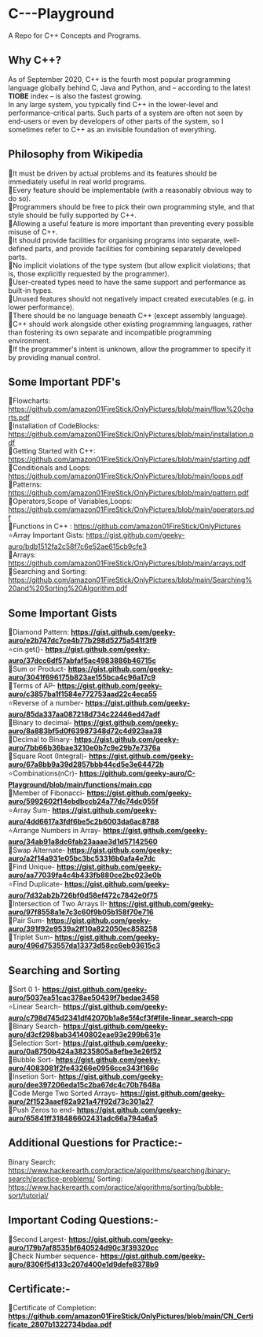 # C---Playground
 A Repo for C++ Concepts and Programs.

## Why C++?
As of September 2020, C++ is the fourth most popular programming language globally behind C, Java and Python, and – according to the latest **TIOBE** index – is also the fastest growing. <br>
In any large system, you typically find C++ in the lower-level and performance-critical parts. Such parts of a system are often not seen by end-users or even by developers of other parts of the system, so I sometimes refer to C++ as an invisible foundation of everything. <br>

## Philosophy from Wikipedia
🔸It must be driven by actual problems and its features should be immediately useful in real world programs.<br>
🔸Every feature should be implementable (with a reasonably obvious way to do so). <br>
🔸Programmers should be free to pick their own programming style, and that style should be fully supported by C++. <br>
🔸Allowing a useful feature is more important than preventing every possible misuse of C++. <br>
🔸It should provide facilities for organising programs into separate, well-defined parts, and provide facilities for combining separately developed parts. <br>
🔸No implicit violations of the type system (but allow explicit violations; that is, those explicitly requested by the programmer). <br>
🔸User-created types need to have the same support and performance as built-in types. <br>
🔸Unused features should not negatively impact created executables (e.g. in lower performance). <br>
🔸There should be no language beneath C++ (except assembly language). <br>
🔸C++ should work alongside other existing programming languages, rather than fostering its own separate and incompatible programming environment.<br>
🔸If the programmer's intent is unknown, allow the programmer to specify it by providing manual control. <br>

## Some Important PDF's
🌟Flowcharts: https://github.com/amazon01FireStick/OnlyPictures/blob/main/flow%20charts.pdf <br>
🌟Installation of CodeBlocks: https://github.com/amazon01FireStick/OnlyPictures/blob/main/installation.pdf <br>
🌟Getting Started with C++: https://github.com/amazon01FireStick/OnlyPictures/blob/main/starting.pdf <br>
🌟Conditionals and Loops: https://github.com/amazon01FireStick/OnlyPictures/blob/main/loops.pdf <br>
🌟Patterns: https://github.com/amazon01FireStick/OnlyPictures/blob/main/pattern.pdf <br>
🌟Operators,Scope of Variables,Loops: https://github.com/amazon01FireStick/OnlyPictures/blob/main/operators.pdf <br>
🌟Functions in C++ : https://github.com/amazon01FireStick/OnlyPictures  <br>
⭐Array Important Gists: https://gist.github.com/geeky-auro/bdb1512fa2c58f7c6e52ae615cb9cfe3  <br>
🌟Arrays: https://github.com/amazon01FireStick/OnlyPictures/blob/main/arrays.pdf <br>
🌟Searching and Sorting: https://github.com/amazon01FireStick/OnlyPictures/blob/main/Searching%20and%20Sorting%20Algorithm.pdf <br>
## Some Important Gists
🌟Diamond Pattern: **https://gist.github.com/geeky-auro/e2b747dc7ce4b77b298d5275a541f3f9** <br>
⭐cin.get()- **https://gist.github.com/geeky-auro/37dcc6df57abfaf5ac4983886b46715c** <br>
🌟Sum or Product- **https://gist.github.com/geeky-auro/3041f696175b823ae155bca4c96a17c9** <br>
🌟Terms of AP- **https://gist.github.com/geeky-auro/c3857ba1f1584e772753aad22c4eca55** <br>
⭐Reverse of a number- **https://gist.github.com/geeky-auro/85da337aa087218d734c22446ed47adf** <br>
🌟Binary to decimal- **https://gist.github.com/geeky-auro/8a883bf5d0f63987348d72c4d923aa38** <br>
🌟Decimal to Binary- **https://gist.github.com/geeky-auro/7bb66b36bae3210e0b7c9e29b7e7376a** <br>
🌟Square Root (Integral)- **https://gist.github.com/geeky-auro/67a8bb9a39d2857bbb44cd5e3e64472b** <br>
⭐Combinations(nCr)- **https://github.com/geeky-auro/C-Playground/blob/main/functions/main.cpp** <br>
🌟Member of Fibonacci- **https://gist.github.com/geeky-auro/5992602f14ebdbccb24a77dc74dc055f** <br>
⭐Array Sum- **https://gist.github.com/geeky-auro/4dd6617a3fdf6be5c2b6003da6ac8788** <br>
⭐Arrange Numbers in Array- **https://gist.github.com/geeky-auro/34ab91a8dc6fab23aaae3d1d57142560** <br>
🌟Swap Alternate- **https://gist.github.com/geeky-auro/a2f14a931e05bc3bc53316b0afa4e7dc** <br>
🌟Find Unique- **https://gist.github.com/geeky-auro/aa77039fa4c4b433fb880ce2bc023e0b**  <br>
⭐Find Duplicate- **https://gist.github.com/geeky-auro/7d32ab2b726bf0d58ef472c7842e0f75** <br>
🌟Intersection of Two Arrays II- **https://gist.github.com/geeky-auro/97f8558a1e7c3c60f9b05b158f70e716**  <br>
🌟Pair Sum- **https://gist.github.com/geeky-auro/391f92e9539a2ff10a822050ec858258** <br>
🌟Triplet Sum- **https://gist.github.com/geeky-auro/496d753557da13373d58cc6eb03615c3**  <br> 


## Searching and Sorting
🌟Sort 0 1- **https://gist.github.com/geeky-auro/5037ea51cac378ae50439f7bedae3458** <br>
⭐Linear Search- **https://gist.github.com/geeky-auro/c798d745d2341df42070b1a8e5f4cf3f#file-linear_search-cpp** <br>
🌟Binary Search- **https://gist.github.com/geeky-auro/d3cf298bab34140802eae93e299b631e** <br>
🌟Selection Sort- **https://gist.github.com/geeky-auro/0a8750b424a38235805a8efbe3e26f52** <br>
🌟Bubble Sort- **https://gist.github.com/geeky-auro/4083081f2fe43266e0956cce343f166c**  <br>
🌟Insetion Sort- **https://gist.github.com/geeky-auro/dee397206eda15c2ba67dc4c70b7648a** <br>
🌟Code Merge Two Sorted Arrays- **https://gist.github.com/geeky-auro/2f1523aaef82a921a47f92d73c301a27** <br>
🌟Push Zeros to end- **https://gist.github.com/geeky-auro/65841ff318486602431adc66a794a6a5**
## Additional Questions for Practice:-
Binary Search: https://www.hackerearth.com/practice/algorithms/searching/binary-search/practice-problems/
Sorting: https://www.hackerearth.com/practice/algorithms/sorting/bubble-sort/tutorial/

## Important Coding Questions:-
🌟Second Largest- **https://gist.github.com/geeky-auro/179b7af8535bf640524d90c3f39320cc** <br>
🌟Check Number sequence- **https://gist.github.com/geeky-auro/8306f5d133c207d400e1d9defe8378b9** <br>   

## Certificate:-
📜Certificate of Completion: **https://github.com/amazon01FireStick/OnlyPictures/blob/main/CN_Certificate_2807b1322734bdaa.pdf** <br>



